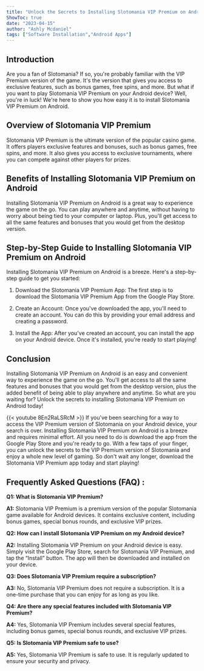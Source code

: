 ```yaml
---
title: "Unlock the Secrets to Installing Slotomania VIP Premium on Android - You Won't Believe How Easy it Is!"
ShowToc: true 
date: "2023-04-15"
author: "Ashly Mcdaniel" 
tags: ["Software Installation","Android Apps"]
---
```

## Introduction
Are you a fan of Slotomania? If so, you're probably familiar with the VIP Premium version of the game. It's the version that gives you access to exclusive features, such as bonus games, free spins, and more. But what if you want to play Slotomania VIP Premium on your Android device? Well, you're in luck! We're here to show you how easy it is to install Slotomania VIP Premium on Android.

## Overview of Slotomania VIP Premium
Slotomania VIP Premium is the ultimate version of the popular casino game. It offers players exclusive features and bonuses, such as bonus games, free spins, and more. It also gives you access to exclusive tournaments, where you can compete against other players for prizes.

## Benefits of Installing Slotomania VIP Premium on Android
Installing Slotomania VIP Premium on Android is a great way to experience the game on the go. You can play anywhere and anytime, without having to worry about being tied to your computer or laptop. Plus, you'll get access to all the same features and bonuses that you would get from the desktop version.

## Step-by-Step Guide to Installing Slotomania VIP Premium on Android
Installing Slotomania VIP Premium on Android is a breeze. Here's a step-by-step guide to get you started:

1. Download the Slotomania VIP Premium App: The first step is to download the Slotomania VIP Premium App from the Google Play Store.

2. Create an Account: Once you've downloaded the app, you'll need to create an account. You can do this by providing your email address and creating a password.

3. Install the App: After you've created an account, you can install the app on your Android device. Once it's installed, you're ready to start playing!

## Conclusion
Installing Slotomania VIP Premium on Android is an easy and convenient way to experience the game on the go. You'll get access to all the same features and bonuses that you would get from the desktop version, plus the added benefit of being able to play anywhere and anytime. So what are you waiting for? Unlock the secrets to installing Slotomania VIP Premium on Android today!

{{< youtube 8En2RaLSRcM >}} 
If you've been searching for a way to access the VIP Premium version of Slotomania on your Android device, your search is over. Installing Slotomania VIP Premium on Android is a breeze and requires minimal effort. All you need to do is download the app from the Google Play Store and you're ready to go. With a few taps of your finger, you can unlock the secrets to the VIP Premium version of Slotomania and enjoy a whole new level of gaming. So don't wait any longer, download the Slotomania VIP Premium app today and start playing!

## Frequently Asked Questions (FAQ) :
**Q1: What is Slotomania VIP Premium?**

**A1:** Slotomania VIP Premium is a premium version of the popular Slotomania game available for Android devices. It contains exclusive content, including bonus games, special bonus rounds, and exclusive VIP prizes.

**Q2: How can I install Slotomania VIP Premium on my Android device?**

**A2:** Installing Slotomania VIP Premium on your Android device is easy. Simply visit the Google Play Store, search for Slotomania VIP Premium, and tap the “Install” button. The app will then be downloaded and installed on your device.

**Q3: Does Slotomania VIP Premium require a subscription?**

**A3:** No, Slotomania VIP Premium does not require a subscription. It is a one-time purchase that you can enjoy for as long as you like.

**Q4: Are there any special features included with Slotomania VIP Premium?**

**A4:** Yes, Slotomania VIP Premium includes several special features, including bonus games, special bonus rounds, and exclusive VIP prizes.

**Q5: Is Slotomania VIP Premium safe to use?**

**A5:** Yes, Slotomania VIP Premium is safe to use. It is regularly updated to ensure your security and privacy.





